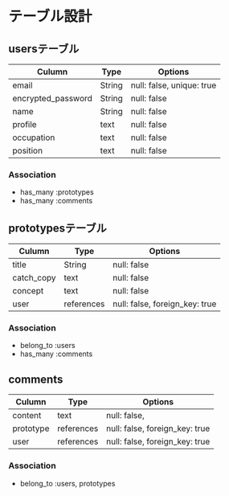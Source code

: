 # テーブル設計

## usersテーブル
| Culumn            | Type    | Options                   |
| ----------------- | ------- | ------------------------- |
| email             | String  | null: false, unique: true |
| encrypted_password| String  | null: false               |
| name              | String  | null: false               |
| profile           | text    | null: false               |
| occupation        | text    | null: false               |
| position          | text    | null: false               |

### Association
- has_many :prototypes
- has_many :comments


## prototypesテーブル
| Culumn            | Type    | Options                   |
| ----------------- | ------- | ------------------------- |
| title             | String  | null: false               |
| catch_copy        | text    | null: false               |
| concept           | text    | null: false               |
| user              | references | null: false, foreign_key: true|

### Association
- belong_to :users
- has_many :comments

## comments
| Culumn            | Type    | Options                   |
| ----------------- | ------- | ------------------------- |
| content           | text    | null: false,              |
| prototype         |references| null: false, foreign_key: true|
| user              |references| null: false, foreign_key: true|

### Association
- belong_to :users, prototypes